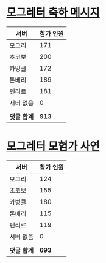 # [모그레터 축하 메시지](./Event250701_v7_2_10th_moogleletter0.md)

|서버|참가 인원|
|-|-|
|모그리|171|
|초코보|200|
|카벙클|172|
|톤베리|189|
|펜리르|181|
|서버 없음|0|
|||
|**댓글 합계**|**913**|


# [모그레터 모험가 사연](./Event250701_v7_2_10th_moogleletter1.md)

|서버|참가 인원|
|-|-|
|모그리|124|
|초코보|155|
|카벙클|180|
|톤베리|115|
|펜리르|119|
|서버 없음|0|
|||
|**댓글 합계**|**693**|


